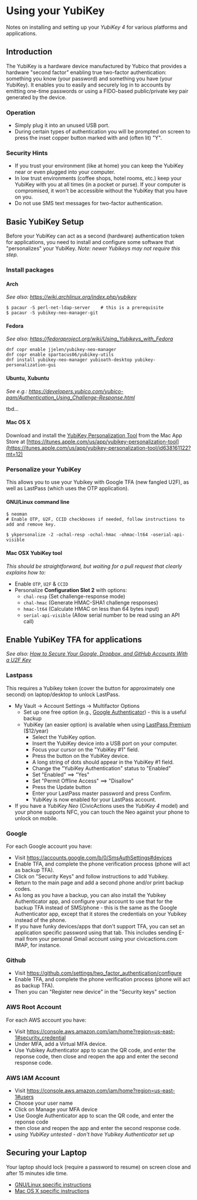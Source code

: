 # Using your YubiKey

Notes on installing and setting up your *YubiKey 4* for various platforms and applications.

## Introduction

The YubiKey is a hardware device manufactured by Yubico that provides a hardware "second factor" enabling true two-factor authentication: something you know (your password) and something you have (your YubiKey). It enables you to easily and securely log in to accounts by emitting one-time passwords or using a FIDO-based public/private key pair generated by the device.

### Operation

* Simply plug it into an unused USB port.
* During certain types of authentication you will be prompted on screen to press the inset copper button marked with and (often lit) "Y".

### Security Hints

* If you trust your environment (like at home) you can keep the YubiKey near or even plugged into your computer.
* In low trust environments (coffee shops, hotel rooms, etc.) keep your YubiKey with you at all times (in a pocket or purse). If your computer is compromised, it won't be accessible without the YubiKey that you have on you.
* Do not use SMS text messages for two-factor authentication.

## Basic YubiKey Setup

Before your YubiKey can act as a second (hardware) authentication token for applications, you need to install and configure some software that "personalizes" your YubiKey. *Note: newer Yubikeys may not require this step.*

### Install packages

#### Arch

*See also: <https://wiki.archlinux.org/index.php/yubikey>*

```
$ pacaur -S perl-net-ldap-server    # this is a prerequisite
$ pacaur -S yubikey-neo-manager-git
```

#### Fedora

*See also: <https://fedoraproject.org/wiki/Using_Yubikeys_with_Fedora>*

```
dnf copr enable jjelen/yubikey-neo-manager 
dnf copr enable spartacus06/yubikey-utils 
dnf install yubikey-neo-manager yubioath-desktop yubikey-personalization-gui
```

#### Ubuntu, Xubuntu

*See e.g.: <https://developers.yubico.com/yubico-pam/Authentication_Using_Challenge-Response.html>*

tbd...

#### Mac OS X

Download and install the [YubiKey Personalization Tool](https://itunes.apple.com/us/app/yubikey-personalization-tool/id638161122?mt=12) from the Mac App Store at [https://itunes.apple.com/us/app/yubikey-personalization-tool](https://itunes.apple.com/us/app/yubikey-personalization-tool/id638161122?mt=12)

### Personalize your YubiKey

This allows you to use your Yubikey with Google TFA (new fangled U2F), as well as LastPass (which uses the OTP application).

#### GNU/Linux command line

```
$ neoman
# Enable OTP, U2F, CCID checkboxes if needed, follow instructions to add and remove key.

​$ ykpersonalize -2 -ochal-resp -ochal-hmac -ohmac-lt64 -oserial-api-visible
```

#### Mac OSX YubiKey tool

*This should be straightforward, but waiting for a pull request that clearly explains how to:*

* Enable `OTP`, `U2F` & `CCID`
* Personalize **Configuration Slot 2** with options:
    * `chal-resp` (Set challenge-response mode)
    * `chal-hmac` (Generate HMAC-SHA1 challenge responses)
    * `hmac-lt64` (Calculate HMAC on less than 64 bytes input)
    * `serial-api-visible` (Allow serial number to be read using an API call)

## Enable YubiKey TFA for applications

*See also: [How to Secure Your Google, Dropbox, and GitHub Accounts With a U2F Key](http://www.howtogeek.com/232360/how-to-secure-your-google-dropbox-and-github-accounts-with-a-u2f-key/)*

### Lastpass

This requires a Yubikey token (cover the button for approximately one second) on laptop/desktop to unlock LastPass.

* My Vault -> Account Settings -> Multifactor Options
    * Set up one free option (e.g., [Google Authenticator](https://support.google.com/accounts/answer/1066447?hl=en)) - this is a useful backup
    * YubiKey (an easier option) is available when using [LastPass Premium](https://lastpass.com/yubico/) ($12/year)
        * Select the YubiKey option.
        * Insert the YubiKey device into a USB port on your computer.
        * Focus your cursor on the "YubiKey #1" field.
        * Press the button on the YubiKey device.
        * A long string of dots should appear in the YubiKey #1 field.
        * Change the "YubiKey Authentication" status to "Enabled"
        * Set "Enabled" ==> "Yes"
        * Set "Permit Offline Access" ==> "Disallow"
        * Press the Update button
        * Enter your LastPass master password and press Confirm.
        * YubiKey is now enabled for your LastPass account.
* If you have a *YubiKey Neo* (CivicActions uses the *YubiKey 4* model) and your phone supports NFC, you can touch the Neo against your phone to unlock on mobile.

### Google

For each Google account you have:

* Visit <https://accounts.google.com/b/0/SmsAuthSettings#devices>
* Enable TFA, and complete the phone verification process (phone will act as backup TFA).
* Click on "Security Keys" and follow instructions to add Yubikey.
* Return to the main page and add a second phone and/or print backup codes.
* As long as you have a backup, you can also install the Yubikey Authenticator app, and configure your account to use that for the backup TFA instead of SMS/phone - this is the same as the Google Authenticator app, except that it stores the credentials on your Yubikey instead of the phone.
* If you have funky devices/apps that don't support TFA, you can set an application specific password using that tab. This includes sending E-mail from your personal Gmail account using your civicactions.com IMAP, for instance.

### Github

* Visit <https://github.com/settings/two_factor_authentication/configure>
* Enable TFA, and complete the phone verification process (phone will act as backup TFA).
* Then you can "Register new device" in the "Security keys" section

### AWS Root Account

For each AWS account you have:

* Visit <https://console.aws.amazon.com/iam/home?region=us-east-1#security_credential>
* Under MFA, add a Virtual MFA device.
* Use Yubikey Authenticator app to scan the QR code, and enter the reponse code, then close and reopen the app and enter the second response code.

### AWS IAM Account

* Visit <https://console.aws.amazon.com/iam/home?region=us-east-1#users>
* Choose your user name
* Click on Manage your MFA device
* Use Google Authenticator app to scan the QR code, and enter the reponse code
* then close and reopen the app and enter the second response code.
* *using YubiKey untested - don't have Yubikey Authenticator set up*

## Securing your Laptop

Your laptop should lock (require a password to resume) on screen close and after 15 minutes idle time.

* [GNU/Linux specific instructions](linux.md)
* [Mac OS X specific instructions](macosx.md)
